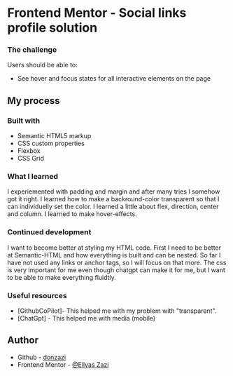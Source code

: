 # Frontend Mentor - Social links profile solution

### The challenge

Users should be able to:

- See hover and focus states for all interactive elements on the page

## My process

### Built with

- Semantic HTML5 markup
- CSS custom properties
- Flexbox
- CSS Grid

### What I learned

I experiemented with padding and margin and after many tries I somehow got it right.
I learned how to make a backround-color transparent so that I can individuelly set the color.
I learned a little about flex, direction, center and column.
I learned to make hover-effects.

### Continued development

I want to become better at styling my HTML code. First I need to be better at Semantic-HTML and how everything is built and can be nested. So far I have not used any links or anchor tags, so I will
focus on that more. The css is very important for me even though chatgpt can make it for me, but I want to be able to make everything fluidtly.

### Useful resources

- [GithubCoPilot]- This helped me with my problem with "transparent".
- [ChatGpt] - This helped me with media (mobile)

## Author

- Github - [donzazi](https://github.com/donzazi)
- Frontend Mentor - [@Ellyas Zazi](https://www.frontendmentor.io/profile/donzazi)
